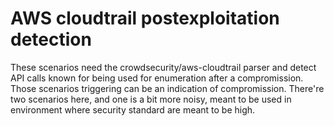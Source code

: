 # AWS cloudtrail postexploitation detection

These scenarios need the crowdsecurity/aws-cloudtrail parser and
detect API calls known for being used for enumeration after a
compromission. Those scenarios triggering can be an indication of
compromission. There're two scenarios here, and one is a bit more
noisy, meant to be used in environment where security standard are
meant to be high.

